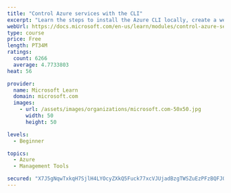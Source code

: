 ```yaml
---
title: "Control Azure services with the CLI"
excerpt: "Learn the steps to install the Azure CLI locally, create a website, and manage Azure resources using the CLI."
webUrl: https://docs.microsoft.com/en-us/learn/modules/control-azure-services-with-cli/
type: course
price: Free
length: PT34M
ratings:
  count: 6266
  average: 4.7733803
heat: 56

provider:
  name: Microsoft Learn
  domain: microsoft.com
  images:
    - url: /assets/images/organizations/microsoft.com-50x50.jpg
      width: 50
      height: 50

levels:
  - Beginner

topics:
  - Azure
  - Management Tools

secured: "X7J5gNqwTxkqH7SjlH4LYOcyZXkQ5Fuck77xcVJUjadBzgTWSZuEzPFzBQFJO1ie5UBszlxsOvI+5YDiW2CREAcexHChYC1DEN7EZK0BoxKZtMKj5ufy5YwYHdgOlMcl6YtEMB0mZ8pX0fDdsCU9hDQDC2XisInMGQu3MUpTt70/LWlmKlwxbX9sCytWaGsYa59bM+sqXaM63jpOcyv2v5eRHl0W6BMtoPjxHjTgR58kzgKq1jskClLO4FHMNHIM7VQtjxE4ErbxCGHGN5mRLZHAEZh1+abEZ9B+v0fRqQGC16UONS/g5NI+lxIXByp58Bst8AF8zP+02qn1gzwVZYX7RT92JR693bDLLHGMi8GKzWqd//YcIMnKVhqSpjjfft9JDMCuDDe5CDwx9nwjXGqay5l6FWREl5RpTksnSsI=;Kdg0VW7LdJuwmCz3zfc+SQ=="
---
```


